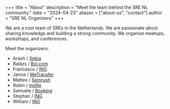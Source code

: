 +++
title = "About"
description = "Meet the team behind the SRE NL community."
date = "2024-04-23"
aliases = ["about-us", "contact"]
author = "SRE NL Organizers"
+++

We are a cool team of SREs in the Netherlands. We are passionate about sharing knowledge and
building a strong community. We organize meetups, workshops, and conferences.

Meet the organizers:

- Arash / [Xebia](https://xebia.com/)
- Balázs / [Bol.com](https://www.bol.com)
- Francesco / [ING](https://www.ing.nl/)
- Janna / [WeTransfer](https://wetransfer.com/)
- Matteo / [Semrush](https://www.semrush.com/)
- Robin / [mollie](https://www.mollie.com/)
- Samuele / [Booking](https://www.booking.com/)
- Stephan / [ING](https://www.ing.nl/)
- William / [ING](https://www.ing.nl/)
